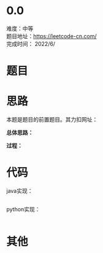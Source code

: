 # 0.0
难度：中等   
题目地址：https://leetcode-cn.com/   
完成时间：  2022/6/   
# 题目


# 思路
本题是题目[]()的前置题目。其力扣网址：

**总体思路：**

**过程：**    

# 代码  
java实现：   
```java

```
python实现：   
```py

```
# 其他




